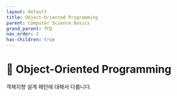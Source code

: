 ```yaml
---
layout: default
title: Object-Oriented Programming
parent: Computer Science Basics
grand_parent: 학업
nav_order: 2
has-children: true
---
```


# 🧱 Object-Oriented Programming

객체지향 설계 패턴에 대해서 다룹니다.